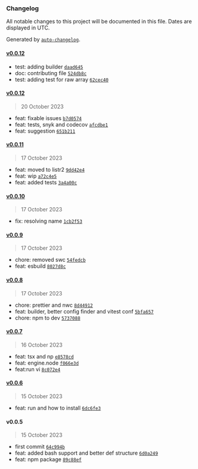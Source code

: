### Changelog

All notable changes to this project will be documented in this file. Dates are displayed in UTC.

Generated by [`auto-changelog`](https://github.com/CookPete/auto-changelog).

#### [v0.0.12](https://github.com/raphaelkieling/doctorenv/compare/v0.0.12...v0.0.12)

- test: adding builder [`daad645`](https://github.com/raphaelkieling/doctorenv/commit/daad645c8a944eef8b96b72c2b5021b403ed9025)
- doc: contributing file [`524db8c`](https://github.com/raphaelkieling/doctorenv/commit/524db8c498444340819716c9e796a699a752f321)
- test: adding test for raw array [`62cec40`](https://github.com/raphaelkieling/doctorenv/commit/62cec40e22ca696421aafa3786a2a57c463ada2f)

#### [v0.0.12](https://github.com/raphaelkieling/doctorenv/compare/v0.0.11...v0.0.12)

> 20 October 2023

- feat: fixable issues [`b7d0574`](https://github.com/raphaelkieling/doctorenv/commit/b7d05747655a036cf95ee11781e3aa92d23013f5)
- feat: tests, snyk and codecov [`afcdbe1`](https://github.com/raphaelkieling/doctorenv/commit/afcdbe1ef0b6c982bbcab8df3ead5b88c06b3f4d)
- feat: suggestion [`651b211`](https://github.com/raphaelkieling/doctorenv/commit/651b21137bbfaa5b762480ce8be0e9e1b926ad59)

#### [v0.0.11](https://github.com/raphaelkieling/doctorenv/compare/v0.0.10...v0.0.11)

> 17 October 2023

- feat: moved to listr2 [`9dd42e4`](https://github.com/raphaelkieling/doctorenv/commit/9dd42e47fc6247f2f0079ba66b912ca3a23537c8)
- feat: wip [`a72c4e5`](https://github.com/raphaelkieling/doctorenv/commit/a72c4e5382ed2884cc438eec769c47480fb59533)
- feat: added tests [`3a4a00c`](https://github.com/raphaelkieling/doctorenv/commit/3a4a00cd34838fd4bd849c3be8c171ab16c26c20)

#### [v0.0.10](https://github.com/raphaelkieling/doctorenv/compare/v0.0.9...v0.0.10)

> 17 October 2023

- fix: resolving name [`1cb2f53`](https://github.com/raphaelkieling/doctorenv/commit/1cb2f53919d876955d14758c04ac12ed922adbab)

#### [v0.0.9](https://github.com/raphaelkieling/doctorenv/compare/v0.0.8...v0.0.9)

> 17 October 2023

- chore: removed swc [`54fedcb`](https://github.com/raphaelkieling/doctorenv/commit/54fedcbfea6ec73d47214eca964babf6200c406a)
- feat: esbuild [`8027d8c`](https://github.com/raphaelkieling/doctorenv/commit/8027d8c2fcb7993f51f0ac609d1f9e50fa1dff54)

#### [v0.0.8](https://github.com/raphaelkieling/doctorenv/compare/v0.0.7...v0.0.8)

> 17 October 2023

- chore: prettier and nwc [`8d44912`](https://github.com/raphaelkieling/doctorenv/commit/8d449127b0257b0f82163b9212de685a24adacb0)
- feat: builder, better config finder and vitest conf [`5bfa657`](https://github.com/raphaelkieling/doctorenv/commit/5bfa65747b23e46835f13b33a945abb0b97ca893)
- chore: npm to dev [`5737088`](https://github.com/raphaelkieling/doctorenv/commit/573708850518ae71dbe5b2dfe2e497a66ff9daef)

#### [v0.0.7](https://github.com/raphaelkieling/doctorenv/compare/v0.0.6...v0.0.7)

> 16 October 2023

- feat: tsx and np [`e8578cd`](https://github.com/raphaelkieling/doctorenv/commit/e8578cdbd6e255b5e176d2b8517fbc28b93a7655)
- feat: engine.node [`f066e3d`](https://github.com/raphaelkieling/doctorenv/commit/f066e3d27a23a72f6aeb5b6c2e8a75d839219515)
- feat:run vi [`8c072e4`](https://github.com/raphaelkieling/doctorenv/commit/8c072e4d89965db54a13660ad455c3951b455bec)

#### [v0.0.6](https://github.com/raphaelkieling/doctorenv/compare/v0.0.5...v0.0.6)

> 15 October 2023

- feat: run and how to install [`6dc6fe3`](https://github.com/raphaelkieling/doctorenv/commit/6dc6fe397ed1e4f748b9db93839ac9bbf80ba985)

#### v0.0.5

> 15 October 2023

- first commit [`64c994b`](https://github.com/raphaelkieling/doctorenv/commit/64c994b77730952128de58ce92c152aa10cbc4e2)
- feat: added bash support and better def structure [`6d0a249`](https://github.com/raphaelkieling/doctorenv/commit/6d0a249f850792fd04929a6e4498d74794945ac2)
- feat: npm package [`89c88ef`](https://github.com/raphaelkieling/doctorenv/commit/89c88ef25a3ac0b3d6ee628c0c05811c434c8f74)

